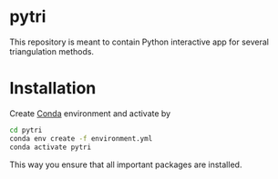 # pytri
This repository is meant to contain Python interactive app for several triangulation methods.

# Installation
Create [Conda](https://conda.io/projects/conda/en/latest/user-guide/tasks/manage-environments.html) environment and activate by
```bash
cd pytri
conda env create -f environment.yml
conda activate pytri
```
This way you ensure that all important packages are installed.